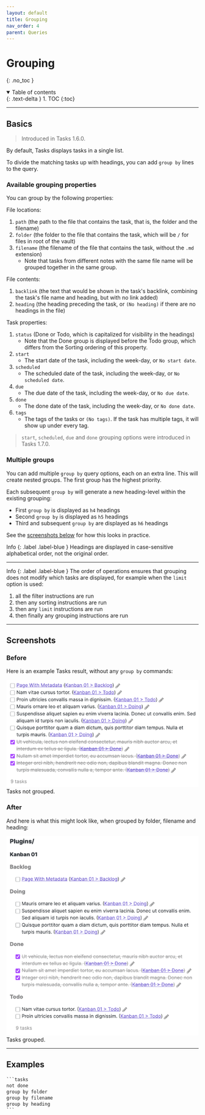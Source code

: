 ```yaml
---
layout: default
title: Grouping
nav_order: 4
parent: Queries
---
```


# Grouping

{: .no_toc }

<details open markdown="block">
  <summary>
    Table of contents
  </summary>
  {: .text-delta }
1. TOC
{:toc}
</details>

---

## Basics

> Introduced in Tasks 1.6.0.

By default, Tasks displays tasks in a single list.

To divide the matching tasks up with headings, you can add `group by` lines to the query.

### Available grouping properties

You can group by the following properties:

File locations:

1. `path` (the path to the file that contains the task, that is, the folder and the filename)
1. `folder` (the folder to the file that contains the task, which will be `/` for files in root of the vault)
1. `filename` (the filename of the file that contains the task, without the `.md` extension)
    * Note that tasks from different notes with the same file name will be grouped together in the same group.

File contents:

1. `backlink` (the text that would be shown in the task's backlink, combining the task's file name and heading, but with no link added)
1. `heading` (the heading preceding the task, or `(No heading)` if there are no headings in the file)

Task properties:

1. `status` (Done or Todo, which is capitalized for visibility in the headings)
    * Note that the Done group is displayed before the Todo group,
      which differs from the Sorting ordering of this property.
1. `start`
   * The start date of the task, including the week-day, or `No start date`.
1. `scheduled`
    * The scheduled date of the task, including the week-day, or `No scheduled date`.
1. `due`
    * The due date of the task, including the week-day, or `No due date`.
1. `done`
    * The done date of the task, including the week-day, or `No done date`.
1. `tags`
    * The tags of the tasks or `(No tags)`. If the task has multiple tags, it will show up under every tag.

> `start`, `scheduled`, `due` and `done` grouping options were introduced in Tasks 1.7.0.

### Multiple groups

You can add multiple `group by` query options, each on an extra line.
This will create nested groups.
The first group has the highest priority.

Each subsequent `group by` will generate a new heading-level within the existing grouping:

* First `group by` is displayed as `h4` headings
* Second `group by` is displayed as `h5` headings
* Third and subsequent `group by` are displayed as `h6` headings

See the [screenshots below](#screenshots) for how this looks in practice.

<div class="code-example" markdown="1">
Info
{: .label .label-blue }
Headings are displayed in case-sensitive alphabetical order, not the original order.

---

Info
{: .label .label-blue }
The order of operations ensures that grouping does not modify which tasks are displayed, for example when the `limit` option is used:

1. all the filter instructions are run
1. then any sorting instructions are run
1. then any `limit` instructions are run
1. then finally any grouping instructions are run

</div>

---

## Screenshots

### Before

Here is an example Tasks result, without any `group by` commands:

![Tasks Ungrouped](https://github.com/obsidian-tasks-group/obsidian-tasks/raw/gh-pages/resources/screenshots/tasks_ungrouped.png)
Tasks not grouped.

### After

And here is what this might look like, when grouped by folder, filename and heading:

![Tasks Grouped](https://github.com/obsidian-tasks-group/obsidian-tasks/raw/gh-pages/resources/screenshots/tasks_grouped.png)
Tasks grouped.

---

## Examples

    ```tasks
    not done
    group by folder
    group by filename
    group by heading
    ```
